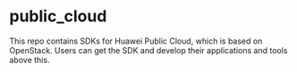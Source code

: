# public_cloud
This repo contains SDKs for Huawei Public Cloud, which is based on OpenStack. Users can get the SDK and develop their applications and tools above this.
